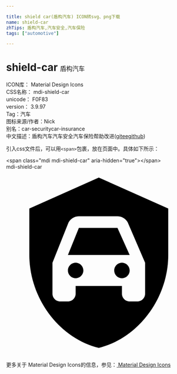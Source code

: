 ```yaml
---

title: shield car(盾构汽车) ICON转svg、png下载
name: shield-car
zhTips: 盾构汽车,汽车安全,汽车保险
tags: ["automotive"]

---
```


# shield-car  <small style="font-size: 60%;font-weight: 100">盾构汽车</small>


<div class="detail-page">
<p>
<span>
ICON库：
<span class="badge-secondary badge">Material Design Icons</span> 
</span>
<br/>
<span>
CSS名称：
<span class="badge-secondary badge">mdi-shield-car</span> 
</span>
<br/>
<span>
unicode：
<span class="badge-secondary badge">F0F83</span> 
<copy-btn content='F0F83' btn-title=""></copy-btn>
<copy-btn :content='String.fromCodePoint(parseInt("F0F83", 16))' btn-title="复制U"></copy-btn>
</span>
<br/>
<span>
version：
<span class="badge-secondary badge">3.9.97</span> 
</span><br/><span>Tag：<span class="badge-light badge"><router-link to="/tags/automotive.html">汽车</router-link></span></span>
<br/>
<span>图标来源/作者：<span class="badge-light badge">Nick</span></span> 
<br/>
<span>别名：<span class="badge-light badge">car-security</span><span class="badge-light badge">car-insurance</span></span><br/><span class="zh-detail">中文描述：<span class="badge-primary badge">盾构汽车</span><span class="badge-primary badge">汽车安全</span><span class="badge-primary badge">汽车保险</span><span class="help-link"><span>帮助改进</span>(<a href="https://gitee.com/liuwave/icon-helper/edit/master/json/material/shield-car.json" target="_blank" rel="noopener noreferrer">gitee</a><a href="https://github.com/liuwave/icon-helper/edit/master/json/material/shield-car.json" target="_blank" rel="noopener noreferrer">github</a></span>)</span><br/>
</p>
</div>
<div class="alert alert-dark">
  <i class="mdi mdi-shield-car mdi-48px"></i>
  <i class="mdi mdi-shield-car mdi-36px"></i>
  <i class="mdi mdi-shield-car mdi-24px"></i>
  <i class="mdi mdi-shield-car mdi-18px"></i>
</div>
<div>
  <p>引入css文件后，可以用<code>&lt;span&gt;</code>包裹，放在页面中。具体如下所示：    
  </p>
  <div class="alert alert-primary" style="font-size: 14px">
    &lt;span class="mdi mdi-shield-car" aria-hidden="true"&gt;&lt;/span&gt;
    <copy-btn content='<span class="mdi mdi-shield-car" aria-hidden="true"></span>'></copy-btn>
  </div>
  <div class="alert alert-secondary">
    <i class="mdi mdi-shield-car"
    style="font-size: 24px"
    aria-hidden="true"></i> mdi-shield-car
    <copy-btn content="mdi-shield-car" btn-title="复制图标名称"></copy-btn>
  </div>
</div>
<div id="svg" class="svg-wrap">
<svg xmlns="http://www.w3.org/2000/svg" viewBox="0 0 24 24"><path d="M14.42 7.5L16 11H8L9.42 7.5H14.42M9 12C8.45 12 8 12.45 8 13S8.45 14 9 14 10 13.55 10 13 9.55 12 9 12M15 12C14.45 12 14 12.45 14 13S14.45 14 15 14 16 13.55 16 13 15.55 12 15 12M21 5V11C21 16.55 17.16 21.74 12 23C6.84 21.74 3 16.55 3 11V5L12 1L21 5M18 12L15.84 7C15.64 6.42 15.08 6 14.42 6H9.42C8.76 6 8.2 6.42 8 7L6 12V16C6 16.55 6.45 17 7 17H8C8.55 17 9 16.55 9 16V15H15V16C15 16.55 15.45 17 16 17H17C17.55 17 18 16.55 18 16V12Z" /></svg>
</div>
<detail full-name='mdi-shield-car'></detail>
    
<div><p>更多关于 Material Design Icons的信息，参见：<a target="_blank" href="https://iconhelper.cn/material.html"> Material Design Icons</a>
</p></div>
